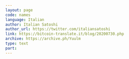 ```yaml
---
layout: page
code: names
language: Italian
author: Italian Satoshi
author_url: https://twitter.com/italiansatoshi
link: https://bitcoin-translate.it/blog/20200730.php
archive: https://archive.ph/Yuulm
type: text
part: 
---
```

